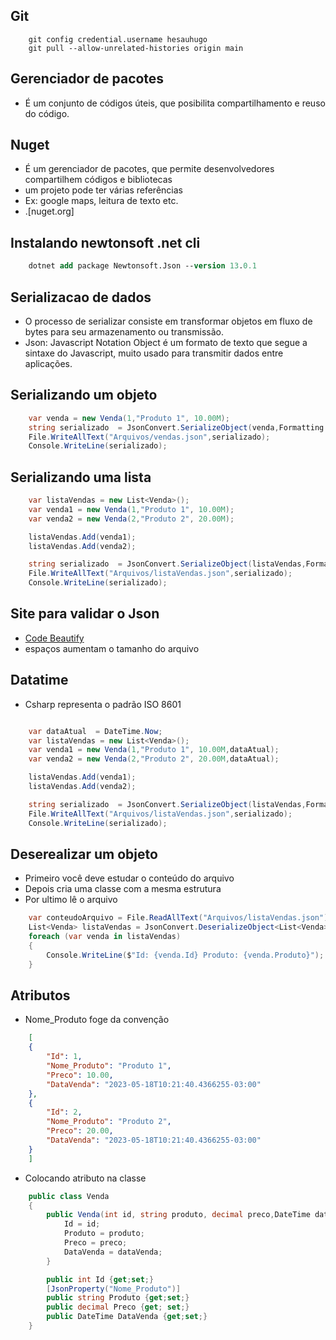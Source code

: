 ## Git 
```console
    git config credential.username hesauhugo
    git pull --allow-unrelated-histories origin main
```
## Gerenciador de pacotes
* É um conjunto de códigos úteis, que posibilita compartilhamento e reuso do código.
## Nuget
* É um gerenciador de pacotes, que permite desenvolvedores compartilhem códigos e bibliotecas
* um projeto pode ter várias referências
* Ex: google maps, leitura de texto etc.
* .[nuget.org]
## Instalando newtonsoft .net cli
```ps
    dotnet add package Newtonsoft.Json --version 13.0.1
```
## Serializacao de dados
* O processo de serializar consiste em transformar objetos em fluxo de bytes para seu armazenamento ou transmissão.
* Json: Javascript Notation Object é um formato de texto que segue a sintaxe do Javascript, muito usado para transmitir dados entre aplicações.
## Serializando um objeto
```csharp 
    var venda = new Venda(1,"Produto 1", 10.00M);
    string serializado  = JsonConvert.SerializeObject(venda,Formatting.Indented);
    File.WriteAllText("Arquivos/vendas.json",serializado);
    Console.WriteLine(serializado);
```

## Serializando uma lista
```csharp 
    var listaVendas = new List<Venda>();
    var venda1 = new Venda(1,"Produto 1", 10.00M);
    var venda2 = new Venda(2,"Produto 2", 20.00M);

    listaVendas.Add(venda1);
    listaVendas.Add(venda2);

    string serializado  = JsonConvert.SerializeObject(listaVendas,Formatting.Indented);
    File.WriteAllText("Arquivos/listaVendas.json",serializado);
    Console.WriteLine(serializado);
```
## Site para validar o Json
* <a href="https://codebeautify.org/jsonviewer">Code Beautify</a>
* espaços  aumentam o tamanho do arquivo
## Datatime
* Csharp representa o padrão ISO 8601
```csharp

    var dataAtual  = DateTime.Now;
    var listaVendas = new List<Venda>();
    var venda1 = new Venda(1,"Produto 1", 10.00M,dataAtual);
    var venda2 = new Venda(2,"Produto 2", 20.00M,dataAtual);

    listaVendas.Add(venda1);
    listaVendas.Add(venda2);

    string serializado  = JsonConvert.SerializeObject(listaVendas,Formatting.Indented);
    File.WriteAllText("Arquivos/listaVendas.json",serializado);
    Console.WriteLine(serializado);

```
## Deserealizar um objeto
* Primeiro você deve estudar o conteúdo do arquivo
* Depois cria uma classe com a mesma estrutura
* Por ultimo lê o arquivo

```csharp
    var conteudoArquivo = File.ReadAllText("Arquivos/listaVendas.json");
    List<Venda> listaVendas = JsonConvert.DeserializeObject<List<Venda>>(conteudoArquivo);
    foreach (var venda in listaVendas)
    {
        Console.WriteLine($"Id: {venda.Id} Produto: {venda.Produto}");
    }
```
## Atributos
* Nome_Produto foge da convenção
```json
    [
    {
        "Id": 1,
        "Nome_Produto": "Produto 1",
        "Preco": 10.00,
        "DataVenda": "2023-05-18T10:21:40.4366255-03:00"
    },
    {
        "Id": 2,
        "Nome_Produto": "Produto 2",
        "Preco": 20.00,
        "DataVenda": "2023-05-18T10:21:40.4366255-03:00"
    }
    ]
```
* Colocando atributo na classe
```csharp
    public class Venda
    {
        public Venda(int id, string produto, decimal preco,DateTime dataVenda){
            Id = id;
            Produto = produto;
            Preco = preco;
            DataVenda = dataVenda;
        }

        public int Id {get;set;}
        [JsonProperty("Nome_Produto")]
        public string Produto {get;set;}
        public decimal Preco {get; set;}
        public DateTime DataVenda {get;set;}
    }
```
